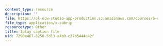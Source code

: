 ```yaml
---
content_type: resource
description: ''
file: https://ol-ocw-studio-app-production.s3.amazonaws.com/courses/6-s897-machine-learning-for-healthcare-spring-2019/7290e46782585d13a4b9c37b5444e42f_YZ5pOgY5hEE.vtt
file_type: application/x-subrip
resourcetype: Other
title: 3play caption file
uid: 7290e467-8258-5d13-a4b9-c37b5444e42f
---
```


